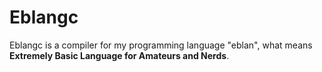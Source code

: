 # Eblangc 
Eblangc is a compiler for my programming language "eblan", what means **Extremely Basic Language for Amateurs and Nerds**.
